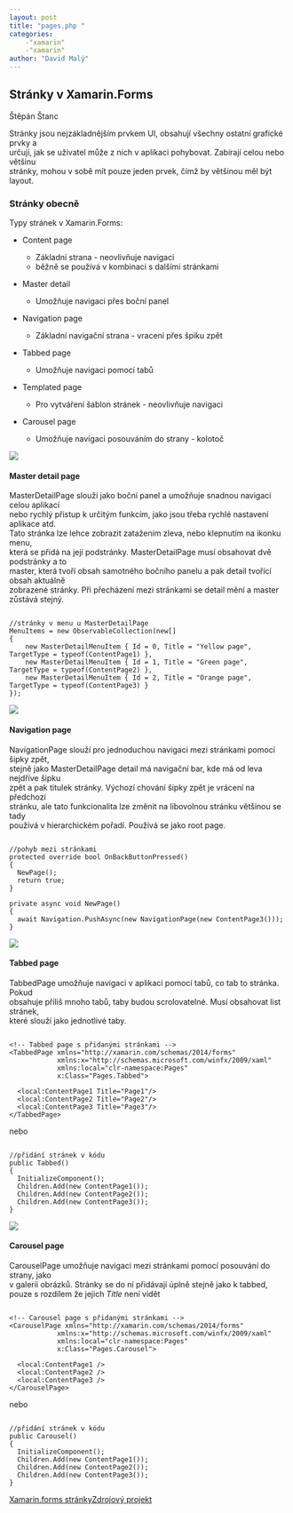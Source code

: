 ```yaml
---
layout: post
title: "pages.php "
categories:
    -"xamarin"
    -"xamarin"
author: "David Malý"
--- 
```



##   Stránky v Xamarin.Forms


Štěpán Štanc



Stránky jsou nejzákladnějším prvkem UI, obsahují všechny ostatní grafické prvky a<br>    určují, jak se uživatel může z nich v aplikaci pohybovat. Zabírají celou nebo většinu<br>    stránky, mohou v sobě mít pouze jeden prvek, čímž by většinou měl být layout.


### Stránky obecně


Typy stránek v Xamarin.Forms:


- Content page

  - Základní strana - neovlivňuje navigaci
  - běžně se používá v kombinaci s dalšími stránkami

- Master detail

  - Umožňuje navigaci přes boční panel

- Navigation page

  - Základní navigační strana - vracení přes špiku zpět

- Tabbed page

  - Umožňuje navigaci pomocí tabů

- Templated page

  - Pro vytváření šablon stránek - neovlivňuje navigaci

- Carousel page

  - Umožňuje navigaci posouváním do strany - kolotoč


![](images/Pages.png)
#### Master detail page


MasterDetailPage slouží jako boční panel a umožňuje snadnou navigaci celou aplikací<br>    nebo rychlý přistup k určitým funkcím, jako jsou třeba rychlé nastavení aplikace atd.<br>    Tato stránka lze lehce zobrazit zatažením zleva, nebo klepnutím na ikonku menu,<br>    která se přidá na její podstránky. MasterDetailPage musí obsahovat dvě podstránky a to<br>    master, která tvoří obsah samotného bočního panelu a pak detail tvořící obsah aktuálně<br>    zobrazené stránky. Při přecházení mezi stránkami se detail mění a master zůstává stejný.


```

//stránky v menu u MasterDetailPage
MenuItems = new ObservableCollection(new[]
{
    new MasterDetailMenuItem { Id = 0, Title = "Yellow page", TargetType = typeof(ContentPage1) },
    new MasterDetailMenuItem { Id = 1, Title = "Green page", TargetType = typeof(ContentPage2) },
    new MasterDetailMenuItem { Id = 2, Title = "Orange page", TargetType = typeof(ContentPage3) }
});

```
![](images/masterDetail.png)
#### Navigation page


NavigationPage slouží pro jednoduchou navigaci mezi stránkami pomocí šipky zpět,<br>    stejně jako MasterDetailPage detail má navigační bar, kde má od leva nejdříve šipku<br>    zpět a pak titulek stránky. Výchozí chování šipky zpět je vrácení na předchozí<br>    stránku, ale tato funkcionalita lze změnit na libovolnou stránku většinou se tady<br>    používá v hierarchickém pořadí. Používá se jako root page.


```

//pohyb mezi stránkami
protected override bool OnBackButtonPressed()
{
  NewPage();
  return true;
}

private async void NewPage()
{
  await Navigation.PushAsync(new NavigationPage(new ContentPage3()));
}

```
![](images/navigation.png)
#### Tabbed page


TabbedPage umožňuje navigaci v aplikaci pomocí tabů, co tab to stránka. Pokud<br>    obsahuje příliš mnoho tabů, taby budou scrolovatelné. Musí obsahovat list stránek,<br>    které slouží jako jednotlivé taby.


```

<!-- Tabbed page s přidanými stránkami -->
<TabbedPage xmlns="http://xamarin.com/schemas/2014/forms"
            xmlns:x="http://schemas.microsoft.com/winfx/2009/xaml"
            xmlns:local="clr-namespace:Pages"
            x:Class="Pages.Tabbed">

  <local:ContentPage1 Title="Page1"/>
  <local:ContentPage2 Title="Page2"/>
  <local:ContentPage3 Title="Page3"/>
</TabbedPage>

```


nebo


```

//přidání stránek v kódu
public Tabbed()
{
  InitializeComponent();
  Children.Add(new ContentPage1());
  Children.Add(new ContentPage2());
  Children.Add(new ContentPage3());
}

```
![](images/tabbed.png)
#### Carousel page


CarouselPage umožňuje navigaci mezi stránkami pomocí posouvání do strany, jako<br>    v galerii obrázků. Stránky se do ní přidávají úplně stejně jako k tabbed, pouze s rozdílem že jejich *Title* není vidět


```

<!-- Carousel page s přidanými stránkami -->
<CarouselPage xmlns="http://xamarin.com/schemas/2014/forms"
            xmlns:x="http://schemas.microsoft.com/winfx/2009/xaml"
            xmlns:local="clr-namespace:Pages"
            x:Class="Pages.Carousel">

  <local:ContentPage1 />
  <local:ContentPage2 />
  <local:ContentPage3 />
</CarouselPage>

```


nebo


```

//přidání stránek v kódu
public Carousel()
{
  InitializeComponent();
  Children.Add(new ContentPage1());
  Children.Add(new ContentPage2());
  Children.Add(new ContentPage3());
}

```
[Xamarin.forms stránky](https://docs.microsoft.com/en-us/xamarin/xamarin-forms/user-interface/controls/pages)[Zdrojový projekt](https://gitlab.com/stepan.stanc/Xamarin.forms.pages)